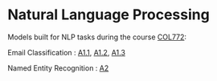 # Natural Language Processing
Models built for NLP tasks during the course [COL772](https://www.cse.iitd.ac.in/~mausam/courses/col772/autumn2020/):

Email Classification : [A1.1](https://www.cse.iitd.ac.in/~mausam/courses/col772/autumn2020/A1/A1.1.pdf), 
[A1.2](https://www.cse.iitd.ac.in/~mausam/courses/col772/autumn2020/A1/A1.2.pdf), [A1.3](./A1.3)

Named Entity Recognition : [A2](https://www.cse.iitd.ac.in/~mausam/courses/col772/autumn2020/A2/A2.pdf)
